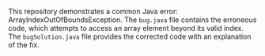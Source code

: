 This repository demonstrates a common Java error: ArrayIndexOutOfBoundsException. The `bug.java` file contains the erroneous code, which attempts to access an array element beyond its valid index.  The `bugSolution.java` file provides the corrected code with an explanation of the fix.